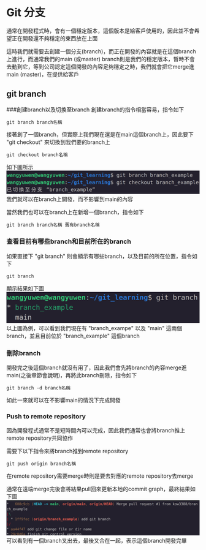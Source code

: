 # Git 分支
通常在開發程式時，會有一個穩定版本，這個版本是給客戶使用的，因此並不會希望正在開發還不夠穩定的東西放在上面

這時我們就需要去創建一個分支(branch)，而正在開發的內容就是在這個branch上進行，而通常我們的main (或master) branch則是我們的穩定版本，暫時不會去動到它，等到公司認定這個開發的內容足夠穩定之時，我們就會把它merge進main (master)，在提供給客戶

## git branch
###創建branch以及切換至branch
創建branch的指令相當容易，指令如下
```
git branch branch名稱
```
接著創了一個branch，但實際上我們現在還是在main這個branch上，因此要下 "git checkout" 來切換到我們要的branch上
```
git checkout branch名稱
```
如下圖所示
![branch_and_checkout](branch_and_checkout.png)
我們就可以在branch上開發，而不影響到main的內容

當然我們也可以在branch上在新增一個branch，指令如下
```
git branch branch名稱 舊有branch名稱
```

### 查看目前有哪些branch和目前所在的branch
如果直接下 "git branch" 則會顯示有哪些branch，以及目前的所在位置，指令如下
```
git branch
```
顯示結果如下圖
![git_branch](git_branch.png)
以上圖為例，可以看到我們現在有 "branch_exampe" 以及 "main" 這兩個branch，並且目前位於 "branch_example" 這個branch

### 刪除branch
開發完之後這個branch就沒有用了，因此我們會先將branch的內容merge進main(之後章節會說明)，再將此branch刪除，指令如下
```
git branch -d branch名稱
```
如此一來就可以在不影響main的情況下完成開發

### Push to remote repository
因為開發程式通常不是短時間內可以完成，因此我們通常也會將branch推上remote repository共同協作

需要下以下指令來將branch推到remote repository
```
git push origin branch名稱
```
在remote repository需要merge時則是要去對應的remote repository去merge

通常在遠端merge完後會將結果pull回來更新本地的commit graph，最終結果如下圖
![branch_graph_example](branch_graph_example.png)
可以看到有一個branch叉出去，最後又合在一起，表示這個branch開發完畢
